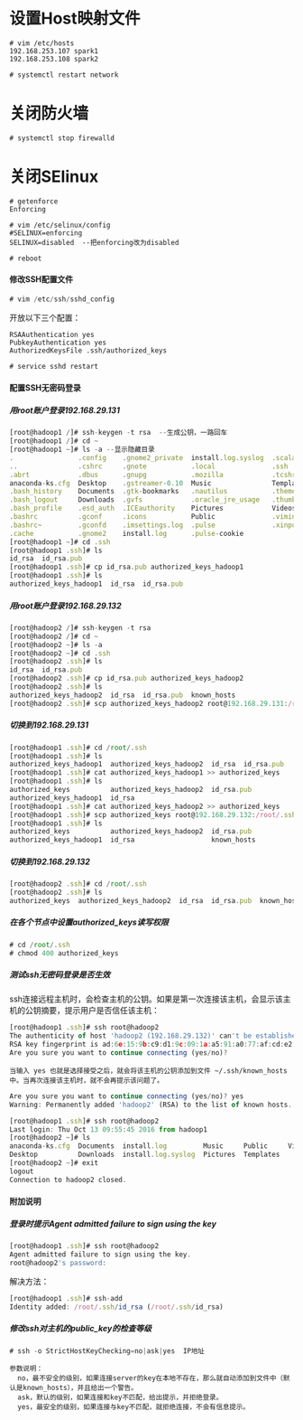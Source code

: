 # 设置Host映射文件
```
# vim /etc/hosts
192.168.253.107 spark1
192.168.253.108 spark2

# systemctl restart network
```

# 关闭防火墙
```
# systemctl stop firewalld
```

# 关闭SElinux
```
# getenforce
Enforcing

# vim /etc/selinux/config
#SELINUX=enforcing
SELINUX=disabled  --把enforcing改为disabled

# reboot
```

#### 修改SSH配置文件

~~~javascript
# vim /etc/ssh/sshd_config
~~~

开放以下三个配置：
~~~
RSAAuthentication yes
PubkeyAuthentication yes
AuthorizedKeysFile .ssh/authorized_keys
~~~

~~~javascript
# service sshd restart
~~~

#### 配置SSH无密码登录
##### 用root账户登录192.168.29.131
~~~javascript
[root@hadoop1 /]# ssh-keygen -t rsa  --生成公钥，一路回车
[root@hadoop1 /]# cd ~
[root@hadoop1 ~]# ls -a --显示隐藏目录
.                .config    .gnome2_private  install.log.syslog  .scala_history
..               .cshrc     .gnote           .local              .ssh
.abrt            .dbus      .gnupg           .mozilla            .tcshrc
anaconda-ks.cfg  Desktop    .gstreamer-0.10  Music               Templates
.bash_history    Documents  .gtk-bookmarks   .nautilus           .themes
.bash_logout     Downloads  .gvfs            .oracle_jre_usage   .thumbnails
.bash_profile    .esd_auth  .ICEauthority    Pictures            Videos
.bashrc          .gconf     .icons           Public              .viminfo
.bashrc~         .gconfd    .imsettings.log  .pulse              .xinputrc
.cache           .gnome2    install.log      .pulse-cookie
[root@hadoop1 ~]# cd .ssh
[root@hadoop1 .ssh]# ls
id_rsa  id_rsa.pub
[root@hadoop1 .ssh]# cp id_rsa.pub authorized_keys_hadoop1
[root@hadoop1 .ssh]# ls
authorized_keys_hadoop1  id_rsa  id_rsa.pub
~~~

##### 用root账户登录192.168.29.132
~~~javascript
[root@hadoop2 /]# ssh-keygen -t rsa
[root@hadoop2 /]# cd ~
[root@hadoop2 ~]# ls -a
[root@hadoop2 ~]# cd .ssh
[root@hadoop2 .ssh]# ls
id_rsa  id_rsa.pub
[root@hadoop2 .ssh]# cp id_rsa.pub authorized_keys_hadoop2
[root@hadoop2 .ssh]# ls
authorized_keys_hadoop2  id_rsa  id_rsa.pub  known_hosts
[root@hadoop2 .ssh]# scp authorized_keys_hadoop2 root@192.168.29.131:/root/.ssh
~~~

##### 切换到192.168.29.131
~~~javascript
[root@hadoop1 .ssh]# cd /root/.ssh
[root@hadoop1 .ssh]# ls
authorized_keys_hadoop1  authorized_keys_hadoop2  id_rsa  id_rsa.pub
[root@hadoop1 .ssh]# cat authorized_keys_hadoop1 >> authorized_keys
[root@hadoop1 .ssh]# ls
authorized_keys          authorized_keys_hadoop2  id_rsa.pub
authorized_keys_hadoop1  id_rsa
[root@hadoop1 .ssh]# cat authorized_keys_hadoop2 >> authorized_keys
[root@hadoop1 .ssh]# scp authorized_keys root@192.168.29.132:/root/.ssh
[root@hadoop1 .ssh]# ls
authorized_keys          authorized_keys_hadoop2  id_rsa.pub
authorized_keys_hadoop1  id_rsa                   known_hosts
~~~

##### 切换到192.168.29.132
~~~javascript
[root@hadoop2 .ssh]# cd /root/.ssh
[root@hadoop2 .ssh]# ls
authorized_keys  authorized_keys_hadoop2  id_rsa  id_rsa.pub  known_hosts
~~~

##### 在各个节点中设置authorized_keys读写权限
~~~javascript
# cd /root/.ssh
# chmod 400 authorized_keys
~~~

##### 测试ssh无密码登录是否生效
ssh连接远程主机时，会检查主机的公钥。如果是第一次连接该主机，会显示该主机的公钥摘要，提示用户是否信任该主机：
~~~javascript
[root@hadoop1 .ssh]# ssh root@hadoop2
The authenticity of host 'hadoop2 (192.168.29.132)' can't be established.
RSA key fingerprint is ad:6e:15:9b:c9:d1:9c:09:1a:a5:91:a0:77:af:cd:e2.
Are you sure you want to continue connecting (yes/no)?
~~~

~~~
当输入 yes 也就是选择接受之后，就会将该主机的公钥添加到文件 ~/.ssh/known_hosts 中。当再次连接该主机时，就不会再提示该问题了。
~~~

~~~javascript
Are you sure you want to continue connecting (yes/no)? yes
Warning: Permanently added 'hadoop2' (RSA) to the list of known hosts.

[root@hadoop1 .ssh]# ssh root@hadoop2
Last login: Thu Oct 13 09:55:45 2016 from hadoop1
[root@hadoop2 ~]# ls
anaconda-ks.cfg  Documents  install.log         Music     Public     Videos
Desktop          Downloads  install.log.syslog  Pictures  Templates
[root@hadoop2 ~]# exit
logout
Connection to hadoop2 closed.
~~~

#### 附加说明
##### 登录时提示Agent admitted failure to sign using the key
~~~javascript
[root@hadoop1 .ssh]# ssh root@hadoop2
Agent admitted failure to sign using the key.
root@hadoop2's password: 
~~~

解决方法：
~~~javascript
[root@hadoop1 .ssh]# ssh-add
Identity added: /root/.ssh/id_rsa (/root/.ssh/id_rsa)
~~~

##### 修改ssh对主机的public_key的检查等级

~~~javascript
# ssh -o StrictHostKeyChecking=no|ask|yes  IP地址
~~~

~~~
参数说明：
  no，最不安全的级别，如果连接server的key在本地不存在，那么就自动添加到文件中（默认是known_hosts），并且给出一个警告。
  ask，默认的级别，如果连接和key不匹配，给出提示，并拒绝登录。
  yes，最安全的级别，如果连接与key不匹配，就拒绝连接，不会有信息提示。
~~~
